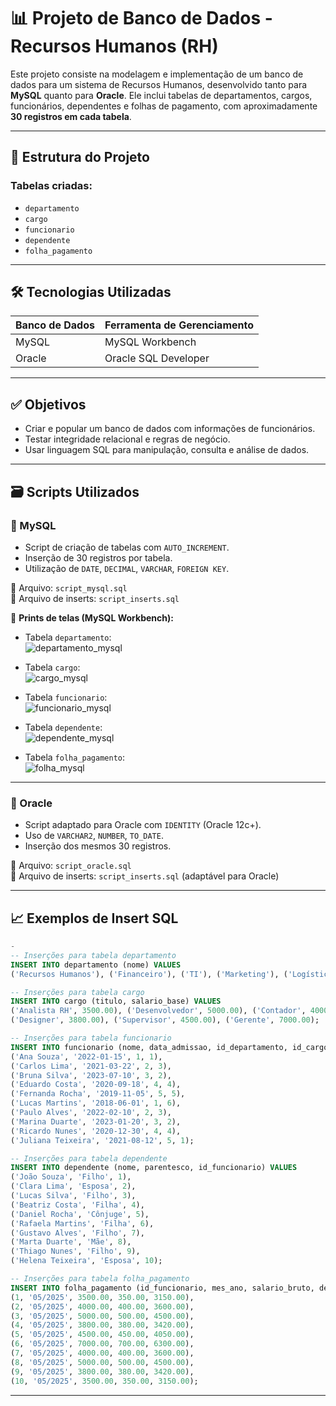 
# 📊 Projeto de Banco de Dados - Recursos Humanos (RH)

Este projeto consiste na modelagem e implementação de um banco de dados para um sistema de Recursos Humanos, desenvolvido tanto para **MySQL** quanto para **Oracle**. Ele inclui tabelas de departamentos, cargos, funcionários, dependentes e folhas de pagamento, com aproximadamente **30 registros em cada tabela**.

---

## 📌 Estrutura do Projeto

### Tabelas criadas:

- `departamento`
- `cargo`
- `funcionario`
- `dependente`
- `folha_pagamento`

---

## 🛠️ Tecnologias Utilizadas

| Banco de Dados | Ferramenta de Gerenciamento |
|----------------|-----------------------------|
| MySQL          | MySQL Workbench             |
| Oracle         | Oracle SQL Developer        |

---

## ✅ Objetivos

- Criar e popular um banco de dados com informações de funcionários.
- Testar integridade relacional e regras de negócio.
- Usar linguagem SQL para manipulação, consulta e análise de dados.

---

## 🗃️ Scripts Utilizados

### 📌 MySQL

- Script de criação de tabelas com `AUTO_INCREMENT`.
- Inserção de 30 registros por tabela.
- Utilização de `DATE`, `DECIMAL`, `VARCHAR`, `FOREIGN KEY`.

📁 Arquivo: `script_mysql.sql`  
📁 Arquivo de inserts: `script_inserts.sql`

📸 **Prints de telas (MySQL Workbench):**

- Tabela `departamento`:  
  ![departamento_mysql](imgs/mysql_departamento.png)

- Tabela `cargo`:  
  ![cargo_mysql](imgs/mysql_cargo.png)

- Tabela `funcionario`:  
  ![funcionario_mysql](imgs/mysql_funcionario.png)

- Tabela `dependente`:  
  ![dependente_mysql](imgs/mysql_dependente.png)

- Tabela `folha_pagamento`:  
  ![folha_mysql](imgs/mysql_folha.png)

---

### 📌 Oracle

- Script adaptado para Oracle com `IDENTITY` (Oracle 12c+).
- Uso de `VARCHAR2`, `NUMBER`, `TO_DATE`.
- Inserção dos mesmos 30 registros.

📁 Arquivo: `script_oracle.sql`  
📁 Arquivo de inserts: `script_inserts.sql` (adaptável para Oracle)

---

## 📈 Exemplos de Insert SQL

```sql
-
-- Inserções para tabela departamento
INSERT INTO departamento (nome) VALUES
('Recursos Humanos'), ('Financeiro'), ('TI'), ('Marketing'), ('Logística');

-- Inserções para tabela cargo
INSERT INTO cargo (titulo, salario_base) VALUES
('Analista RH', 3500.00), ('Desenvolvedor', 5000.00), ('Contador', 4000.00),
('Designer', 3800.00), ('Supervisor', 4500.00), ('Gerente', 7000.00);

-- Inserções para tabela funcionario
INSERT INTO funcionario (nome, data_admissao, id_departamento, id_cargo) VALUES
('Ana Souza', '2022-01-15', 1, 1),
('Carlos Lima', '2021-03-22', 2, 3),
('Bruna Silva', '2023-07-10', 3, 2),
('Eduardo Costa', '2020-09-18', 4, 4),
('Fernanda Rocha', '2019-11-05', 5, 5),
('Lucas Martins', '2018-06-01', 1, 6),
('Paulo Alves', '2022-02-10', 2, 3),
('Marina Duarte', '2023-01-20', 3, 2),
('Ricardo Nunes', '2020-12-30', 4, 4),
('Juliana Teixeira', '2021-08-12', 5, 1);

-- Inserções para tabela dependente
INSERT INTO dependente (nome, parentesco, id_funcionario) VALUES
('João Souza', 'Filho', 1),
('Clara Lima', 'Esposa', 2),
('Lucas Silva', 'Filho', 3),
('Beatriz Costa', 'Filha', 4),
('Daniel Rocha', 'Cônjuge', 5),
('Rafaela Martins', 'Filha', 6),
('Gustavo Alves', 'Filho', 7),
('Marta Duarte', 'Mãe', 8),
('Thiago Nunes', 'Filho', 9),
('Helena Teixeira', 'Esposa', 10);

-- Inserções para tabela folha_pagamento
INSERT INTO folha_pagamento (id_funcionario, mes_ano, salario_bruto, descontos, salario_liquido) VALUES
(1, '05/2025', 3500.00, 350.00, 3150.00),
(2, '05/2025', 4000.00, 400.00, 3600.00),
(3, '05/2025', 5000.00, 500.00, 4500.00),
(4, '05/2025', 3800.00, 380.00, 3420.00),
(5, '05/2025', 4500.00, 450.00, 4050.00),
(6, '05/2025', 7000.00, 700.00, 6300.00),
(7, '05/2025', 4000.00, 400.00, 3600.00),
(8, '05/2025', 5000.00, 500.00, 4500.00),
(9, '05/2025', 3800.00, 380.00, 3420.00),
(10, '05/2025', 3500.00, 350.00, 3150.00);

```

---

